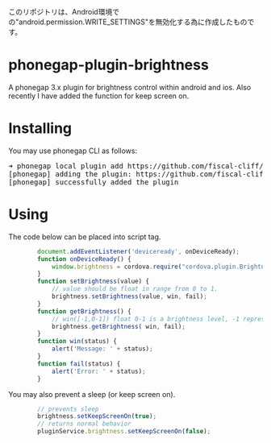 このリポジトリは、Android環境での"android.permission.WRITE_SETTINGS"を無効化する為に作成したものです。

phonegap-plugin-brightness
==========================

A phonegap 3.x plugin for brightness control within android and ios.
Also recently I have added the function for keep screen on.

Installing
======
You may use phonegap CLI as follows:

<pre>
➜ phonegap local plugin add https://github.com/fiscal-cliff/phonegap-plugin-brightness.git
[phonegap] adding the plugin: https://github.com/fiscal-cliff/phonegap-plugin-brightness.git
[phonegap] successfully added the plugin
</pre>

Using
====
The code below can be placed into script tag.

```javascript
		document.addEventListener('deviceready', onDeviceReady);
		function onDeviceReady() {
			window.brightness = cordova.require("cordova.plugin.Brightness.Brightness");
		}
		function setBrightness(value) {
			// value should be float in range from 0 to 1.
			brightness.setBrightness(value, win, fail);
		}
		function getBrightness() {
			// win([-1,0-1]) float 0-1 is a brightness level, -1 represents a system default
			brightness.getBrightness( win, fail);
		}
		function win(status) {
			alert('Message: ' + status);
		}
		function fail(status) {
			alert('Error: ' + status);
		}
```

You may also prevent a sleep (or keep screen on).

```javascript
		// prevents sleep
		brightness.setKeepScreenOn(true);
		// returns normal behavior
		pluginService.brightness.setKeepScreenOn(false);
```
